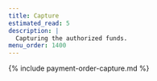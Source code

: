 ```yaml
---
title: Capture
estimated_read: 5
description: |
  Capturing the authorized funds.
menu_order: 1400
---
```


{% include payment-order-capture.md %}
